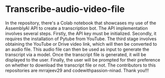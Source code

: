 # Transcribe-audio-video-file
In the repository, there's a Colab notebook that showcases my use of the AssemblyAI API to create a transcription bot.
The API implementation involves several steps.
Firstly, the API key must be initialized.
Secondly, it requires the installation of Pytube from YouTube.
The third stage involves obtaining the YouTube or Drive video link, which will then be converted to an audio file.
This audio file can then be used as input to generate the transcript via a model. 
Once the transcript file is generated, it will be displayed to the user.
Finally, the user will be prompted for their preference on whether to download the transcript file or not.
The contributors to this repositories are mrrajeev29 and codewithpassion-ninad.
Thank you!!!
